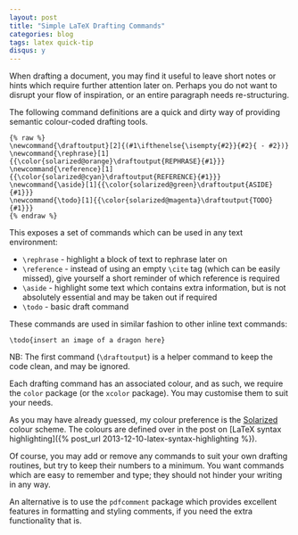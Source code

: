 ```yaml
---
layout: post
title: "Simple LaTeX Drafting Commands"
categories: blog
tags: latex quick-tip
disqus: y
---
```


When drafting a document, you may find it useful to leave short notes or hints which require further attention later on. Perhaps you do not want to disrupt your flow of inspiration, or an entire paragraph needs re-structuring.

The following command definitions are a quick and dirty way of providing semantic colour-coded drafting tools.

<pre><code class="language-latex">{% raw %}
\newcommand{\draftoutput}[2]{(#1\ifthenelse{\isempty{#2}}{#2}{ - #2})}
\newcommand{\rephrase}[1]{{\color{solarized@orange}\draftoutput{REPHRASE}{#1}}}
\newcommand{\reference}[1]{{\color{solarized@cyan}\draftoutput{REFERENCE}{#1}}}
\newcommand{\aside}[1]{{\color{solarized@green}\draftoutput{ASIDE}{#1}}}
\newcommand{\todo}[1]{{\color{solarized@magenta}\draftoutput{TODO}{#1}}}
{% endraw %}
</code></pre>

This exposes a set of commands which can be used in any text environment:

- `\rephrase` - highlight a block of text to rephrase later on
- `\reference` - instead of using an empty `\cite` tag (which can be easily missed), give yourself a short reminder of which reference is required
- `\aside` - highlight some text which contains extra information, but is not absolutely essential and may be taken out if required
- `\todo` - basic draft command

These commands are used in similar fashion to other inline text commands:

<pre><code class="language-latex">\todo{insert an image of a dragon here}
</code></pre>

NB: The first command (`\draftoutput`) is a helper command to keep the code clean, and may be ignored.

Each drafting command has an associated colour, and as such, we require the `color` package (or the `xcolor` package). You may customise them to suit your needs.

As you may have already guessed, my colour preference is the [Solarized](http://ethanschoonover.com/solarized) colour scheme. The colours are defined over in the post on [LaTeX syntax highlighting]({% post_url 2013-12-10-latex-syntax-highlighting %}).

Of course, you may add or remove any commands to suit your own drafting routines, but try to keep their numbers to a minimum. You want commands which are easy to remember and type; they should not hinder your writing in any way.

An alternative is to use the `pdfcomment` package which provides excellent features in formatting and styling comments, if you need the extra functionality that is.